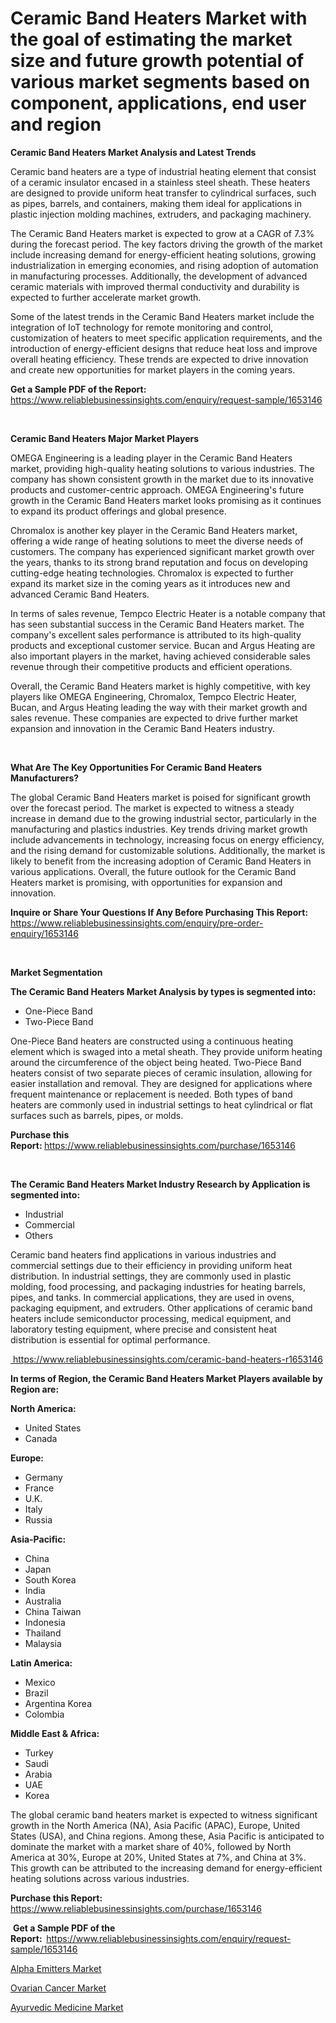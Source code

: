 <p><h1>Ceramic Band Heaters Market with the goal of estimating the market size and future growth potential of various market segments based on component, applications, end user and region</h1></p><p><strong>Ceramic Band Heaters Market Analysis and Latest Trends</strong></p>
<p><p>Ceramic band heaters are a type of industrial heating element that consist of a ceramic insulator encased in a stainless steel sheath. These heaters are designed to provide uniform heat transfer to cylindrical surfaces, such as pipes, barrels, and containers, making them ideal for applications in plastic injection molding machines, extruders, and packaging machinery.</p><p>The Ceramic Band Heaters market is expected to grow at a CAGR of 7.3% during the forecast period. The key factors driving the growth of the market include increasing demand for energy-efficient heating solutions, growing industrialization in emerging economies, and rising adoption of automation in manufacturing processes. Additionally, the development of advanced ceramic materials with improved thermal conductivity and durability is expected to further accelerate market growth.</p><p>Some of the latest trends in the Ceramic Band Heaters market include the integration of IoT technology for remote monitoring and control, customization of heaters to meet specific application requirements, and the introduction of energy-efficient designs that reduce heat loss and improve overall heating efficiency. These trends are expected to drive innovation and create new opportunities for market players in the coming years.</p></p>
<p><strong>Get a Sample PDF of the Report:&nbsp;</strong> <a href="https://www.reliablebusinessinsights.com/enquiry/request-sample/1653146">https://www.reliablebusinessinsights.com/enquiry/request-sample/1653146</a></p>
<p>&nbsp;</p>
<p><strong>Ceramic Band Heaters Major Market Players</strong></p>
<p><p>OMEGA Engineering is a leading player in the Ceramic Band Heaters market, providing high-quality heating solutions to various industries. The company has shown consistent growth in the market due to its innovative products and customer-centric approach. OMEGA Engineering's future growth in the Ceramic Band Heaters market looks promising as it continues to expand its product offerings and global presence.</p><p>Chromalox is another key player in the Ceramic Band Heaters market, offering a wide range of heating solutions to meet the diverse needs of customers. The company has experienced significant market growth over the years, thanks to its strong brand reputation and focus on developing cutting-edge heating technologies. Chromalox is expected to further expand its market size in the coming years as it introduces new and advanced Ceramic Band Heaters.</p><p>In terms of sales revenue, Tempco Electric Heater is a notable company that has seen substantial success in the Ceramic Band Heaters market. The company's excellent sales performance is attributed to its high-quality products and exceptional customer service. Bucan and Argus Heating are also important players in the market, having achieved considerable sales revenue through their competitive products and efficient operations.</p><p>Overall, the Ceramic Band Heaters market is highly competitive, with key players like OMEGA Engineering, Chromalox, Tempco Electric Heater, Bucan, and Argus Heating leading the way with their market growth and sales revenue. These companies are expected to drive further market expansion and innovation in the Ceramic Band Heaters industry.</p></p>
<p>&nbsp;</p>
<p><strong>What Are The Key Opportunities For Ceramic Band Heaters Manufacturers?</strong></p>
<p><p>The global Ceramic Band Heaters market is poised for significant growth over the forecast period. The market is expected to witness a steady increase in demand due to the growing industrial sector, particularly in the manufacturing and plastics industries. Key trends driving market growth include advancements in technology, increasing focus on energy efficiency, and the rising demand for customizable solutions. Additionally, the market is likely to benefit from the increasing adoption of Ceramic Band Heaters in various applications. Overall, the future outlook for the Ceramic Band Heaters market is promising, with opportunities for expansion and innovation.</p></p>
<p><strong>Inquire or Share Your Questions If Any Before Purchasing This Report:</strong> <a href="https://www.reliablebusinessinsights.com/enquiry/pre-order-enquiry/1653146">https://www.reliablebusinessinsights.com/enquiry/pre-order-enquiry/1653146</a></p>
<p>&nbsp;</p>
<p><strong>Market Segmentation</strong></p>
<p><strong>The Ceramic Band Heaters Market Analysis by types is segmented into:</strong></p>
<p><ul><li>One-Piece Band</li><li>Two-Piece Band</li></ul></p>
<p><p>One-Piece Band heaters are constructed using a continuous heating element which is swaged into a metal sheath. They provide uniform heating around the circumference of the object being heated. Two-Piece Band heaters consist of two separate pieces of ceramic insulation, allowing for easier installation and removal. They are designed for applications where frequent maintenance or replacement is needed. Both types of band heaters are commonly used in industrial settings to heat cylindrical or flat surfaces such as barrels, pipes, or molds.</p></p>
<p><strong>Purchase this Report:&nbsp;</strong><a href="https://www.reliablebusinessinsights.com/purchase/1653146">https://www.reliablebusinessinsights.com/purchase/1653146</a></p>
<p>&nbsp;</p>
<p><strong>The Ceramic Band Heaters Market Industry Research by Application is segmented into:</strong></p>
<p><ul><li>Industrial</li><li>Commercial</li><li>Others</li></ul></p>
<p><p>Ceramic band heaters find applications in various industries and commercial settings due to their efficiency in providing uniform heat distribution. In industrial settings, they are commonly used in plastic molding, food processing, and packaging industries for heating barrels, pipes, and tanks. In commercial applications, they are used in ovens, packaging equipment, and extruders. Other applications of ceramic band heaters include semiconductor processing, medical equipment, and laboratory testing equipment, where precise and consistent heat distribution is essential for optimal performance.</p></p>
<p><a href="https://www.reliablebusinessinsights.com/ceramic-band-heaters-r1653146">&nbsp;https://www.reliablebusinessinsights.com/ceramic-band-heaters-r1653146</a></p>
<p><strong>In terms of Region, the Ceramic Band Heaters Market Players available by Region are:</strong></p>
<p>
    <p> <strong> North America: </strong>
        <ul>
            <li>United States</li>
            <li>Canada</li>
        </ul>
        </p> 
    <p> <strong> Europe: </strong>
        <ul>
            <li>Germany</li>
            <li>France</li>
            <li>U.K.</li>
            <li>Italy</li>
            <li>Russia</li>
        </ul>
        </p> 
    <p> <strong> Asia-Pacific: </strong>
        <ul>
            <li>China</li>
            <li>Japan</li>
            <li>South Korea</li>
            <li>India</li>
            <li>Australia</li>
            <li>China Taiwan</li>
            <li>Indonesia</li>
            <li>Thailand</li>
            <li>Malaysia</li>
        </ul>
        </p> 
    <p> <strong> Latin America: </strong>
        <ul>
            <li>Mexico</li>
            <li>Brazil</li>
            <li>Argentina Korea</li>
            <li>Colombia</li>
        </ul>
        </p> 
    <p> <strong> Middle East & Africa: </strong>
        <ul>
            <li>Turkey</li>
            <li>Saudi</li>
            <li>Arabia</li>
            <li>UAE</li>
            <li>Korea</li>
        </ul>
    </p>
    </p>
<p><p>The global ceramic band heaters market is expected to witness significant growth in the North America (NA), Asia Pacific (APAC), Europe, United States (USA), and China regions. Among these, Asia Pacific is anticipated to dominate the market with a market share of 40%, followed by North America at 30%, Europe at 20%, United States at 7%, and China at 3%. This growth can be attributed to the increasing demand for energy-efficient heating solutions across various industries.</p></p>
<p><strong>Purchase this Report: </strong><a href="https://www.reliablebusinessinsights.com/purchase/1653146">https://www.reliablebusinessinsights.com/purchase/1653146</a></p>
<p>&nbsp;<strong>Get a Sample PDF of the Report:&nbsp;&nbsp;</strong><a href="https://www.reliablebusinessinsights.com/enquiry/request-sample/1653146">https://www.reliablebusinessinsights.com/enquiry/request-sample/1653146</a></p>
<p><strong></strong></p>
<p><p><a href="https://github.com/ChiragRp1/Market-Research-Report-List-5/blob/main/alpha-emitters-market.md">Alpha Emitters Market</a></p><p><a href="https://github.com/rakibtthstu9900/Market-Research-Report-List-1/blob/main/ovarian-cancer-market.md">Ovarian Cancer Market</a></p><p><a href="https://github.com/abdelrhmankishk22/Market-Research-Report-List-5/blob/main/ayurvedic-medicine-market.md">Ayurvedic Medicine Market</a></p></p>